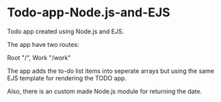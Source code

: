# Todo-app-Node.js-and-EJS
Todo app created using Node.js and EJS. 

The app have two routes:

Root "/",
Work "/work"

The app adds the to-do list items into seperate arrays but using the same EJS template for rendering the TODO app. 

Also, there is an custom made Node.js module for returning the date. 
